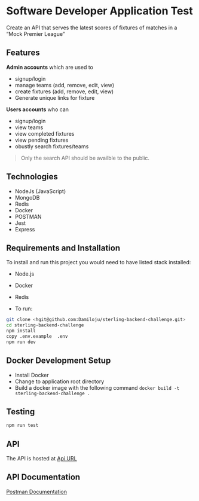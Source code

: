 # Software Developer Application Test

Create an API that serves the latest scores of fixtures of matches in a “Mock Premier League”

## Features

**Admin accounts** which are used to

- signup/login
- manage teams (add, remove, edit, view)
- create fixtures (add, remove, edit, view)
- Generate unique links for fixture

**Users accounts** who can

- signup/login
- view teams
- view completed fixtures
- view pending fixtures
- obustly search fixtures/teams

> Only the search API should be availble to the public.

## Technologies

- NodeJs (JavaScript)
- MongoDB
- Redis
- Docker
- POSTMAN
- Jest
- Express

## Requirements and Installation

To install and run this project you would need to have listed stack installed:

- Node.js
- Docker
- Redis

- To run:

```sh
git clone <hgit@github.com:Damiloju/sterling-backend-challenge.git>
cd sterling-backend-challenge
npm install
copy .env.example  .env
npm run dev
```

## Docker Development Setup

- Install Docker
- Change to application root directory
- Build a docker image with the following command `docker build -t sterling-backend-challenge .`
<!-- - Run `docker-compose up` -->

## Testing

```sh
npm run test
```

## API

The API is hosted at
[Api URL]()

## API Documentation

[Postman Documentation](https://documenter.getpostman.com/view/2028908/T17Q6Qgi?version=latest)
